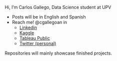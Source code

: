 Hi, I’m Carlos Gallego, Data Science student at UPV
- Posts will be in English and Spanish
- Reach me! @cgallegoan in 
    * [Linkedin](https://www.linkedin.com/in/cgallegoan/)
    * [Kaggle](https://www.kaggle.com/cgallegoan)
    * [Tableau Public](https://public.tableau.com/app/profile/carlos.gallego.andreu)
    * [Twitter (personal)](https://twitter.com/Carlo0os_)

Repositories will mainly showcase finished projects.
